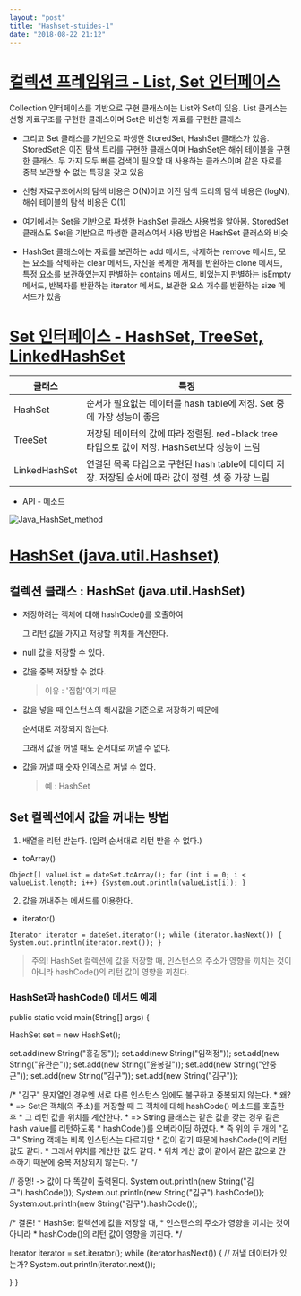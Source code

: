 ```yaml
---
layout: "post"
title: "Hashset-stuides-1"
date: "2018-08-22 21:12"
---
```


# [컬렉션 프레임워크 - List, Set 인터페이스][6dad1c65]

  [6dad1c65]: http://ehpub.co.kr/java-%ED%99%9C%EC%9A%A9-3-10-hashset-%ED%81%B4%EB%9E%98%EC%8A%A4/ "언제나 휴일님의 블로그"

Collection 인터페이스를 기반으로 구현 클래스에는 List와 Set이 있음. List 클래스는 선형 자료구조를 구현한 클래스이며 Set은 비선형 자료를 구현한 클래스

* 그리고 Set 클래스를 기반으로 파생한 StoredSet, HashSet 클래스가 있음. StoredSet은 이진 탐색 트리를 구현한 클래스이며 HashSet은 해쉬 테이블을 구현한 클래스. 두 가지 모두 빠른 검색이 필요할 때 사용하는 클래스이며 같은 자료를 중복 보관할 수 없는 특징을 갖고 있음

* 선형 자료구조에서의 탐색 비용은 O(N)이고 이진 탐색 트리의 탐색 비용은 (logN), 해쉬 테이블의 탐색 비용은 O(1)

* 여기에서는 Set을 기반으로 파생한 HashSet 클래스 사용법을 알아봄. StoredSet 클래스도 Set을 기반으로 파생한 클래스여서 사용 방법은 HashSet 클래스와 비슷

* HashSet 클래스에는 자료를 보관하는 add 메서드, 삭제하는 remove 메서드, 모든 요소를 삭제하는 clear 메서드, 자신을 복제한 개체를 반환하는 clone 메서드, 특정 요소를 보관하였는지 판별하는 contains 메서드, 비었는지 판별하는 isEmpty 메서드, 반복자를 반환하는 iterator 메서드, 보관한 요소 개수를 반환하는 size 메서드가 있음

# [Set 인터페이스 - HashSet, TreeSet, LinkedHashSet][f0d22ece]

  [f0d22ece]: https://onsil-thegreenhouse.github.io/programming/java/2018/02/21/java_tutorial_1-23/ "참조 : Onsil's Blog"

클래스	| 특징
--|--
HashSet	| 순서가 필요없는 데이터를 hash table에 저장. Set 중에 가장 성능이 좋음
TreeSet	| 저장된 데이터의 값에 따라 정렬됨. red-black tree 타입으로 값이 저장. HashSet보다 성능이 느림
LinkedHashSet	| 연결된 목록 타입으로 구현된 hash table에 데이터 저장. 저장된 순서에 따라 값이 정렬. 셋 중 가장 느림

* API - 메소드

<img src="https://lh3.googleusercontent.com/oJOIcgGVlgUz0ItdpZn8Wm1ObMvpGA1quZlKTE-_bruR1N6hnMMavqb00xPaQA-5HnGIWW4v_vmiumFaoYGpan-aGXEdFv-Iyi86oBEVmV8Vv97wMXx7ETlU25CgemxTk1V600dm7PmWVzVbBNKc4mZ2-UW9VcGiSTMEGh-qJN5buNI1S2Ogc0IORwtEwM_U6-Vjz4cS9VXSolRb3t3KGLzXD_oH2Ly8VoM0C4uG1S54pczFhskzpzdbp3PIaW_qYDCz3msgeUPNoBAIUBe_DTmT9JrpJjOAu2hLMO26kHHuqefQ6Vza0HK1lOAZlMmUgbZa67PTJb0JuRmzyWnR9of9nsOl9BGar-OccK9koUuYc8vvR5Cl5EvBEFhJDk4zKtOYrpVyGUKSMgjmu9ylfhBWPPh5oE7KejudTL5sk3Wu73tYu7yOiK53xWcxmcXjJC1lP-v7x9-tQh1JT0ehgnqIU0EYS38YJl4AhultBcE3TkbM0eB5THMHY9ptHSqxwKmuSLe6GWVWD_EDo_vEFc43MrIHrP_1CJ4CI2HDd2WXXBBT8I0uCB_IYiqs32GnWn1uNc8Oa8Q0blBA89h_4ACQ-CX_VquM8OIHVJU=w1335-h612-no" alt="Java_HashSet_method" />

# [HashSet (java.util.Hashset)][683d8088]

  [683d8088]: http://uoonleen.tistory.com/22 "Flatinum' tistory"

## 컬렉션 클래스 : HashSet (java.util.HashSet)

 - 저장하려는 객체에 대해 hashCode()를 호출하여

   그 리턴 값을 가지고 저장할 위치를 계산한다.

 - null 값을 저장할 수 있다.

 - 값을 중복 저장할 수 없다.

   > 이유 : '집합'이기 때문

 - 값을 넣을 때 인스턴스의 해시값을 기준으로 저장하기 때문에

   순서대로 저장되지 않는다.

   그래서 값을 꺼낼 때도 순서대로 꺼낼 수 없다.

 - 값을 꺼낼 때 숫자 인덱스로 꺼낼 수 없다.

   > 예 : HashSet

## Set 컬렉션에서 값을 꺼내는 방법

 1) 배열을 리턴 받는다. (입력 순서대로 리턴 받을 수 없다.)

- toArray()

`Object[] valueList = dateSet.toArray(); for (int i = 0; i < valueList.length; i++) {System.out.println(valueList[i]); }`

 2) 값을 꺼내주는 메서드를 이용한다.

 - iterator()
 
`Iterator iterator = dateSet.iterator(); while (iterator.hasNext()) { System.out.println(iterator.next()); }`

 > 주의!
  HashSet 컬렉션에 값을 저장할 때,
  인스턴스의 주소가 영향을 끼치는 것이 아니라
  hashCode()의 리턴 값이 영향을 끼친다.

### HashSet과 hashCode() 메서드 예제

public static void main(String[] args) {

 HashSet set = new HashSet();

 set.add(new String("홍길동"));
 set.add(new String("임꺽정"));
 set.add(new String("유관순"));
 set.add(new String("윤봉길"));
 set.add(new String("안중근"));
 set.add(new String("김구"));
 set.add(new String("김구"));
 
   /* "김구" 문자열인 경우엔 서로 다른 인스턴스 임에도 불구하고 중복되지 않는다.
     *  왜?
     *  => Set은 객체(의 주소)를 저장할 때 그 객체에 대해 hashCode() 메소드를 호출한 후
     *     그 리턴 값을 위치를 계산한다.
     *  => String 클래스는 같은 값을 갖는 경우 같은 hash value를 리턴하도록
     *     hashCode()를 오버라이딩 하였다.
     *     즉 위의 두 개의 "김구" String 객체는 비록 인스턴스는 다르지만
     *     값이 같기 때문에 hashCode()의 리턴값도 같다.
     *     그래서 위치를 계산한 값도 같다.
     *     위치 계산 값이 같아서 같은 값으로 간주하기 때문에 중복 저장되지 않는다.
    */

 // 증명! -> 값이 다 똑같이 출력된다.
 System.out.println(new String("김구").hashCode());
 System.out.println(new String("김구").hashCode());
 System.out.println(new String("김구").hashCode());


 /* 결론!
    * HashSet 컬렉션에 값을 저장할 때,
    * 인스턴스의 주소가 영향을 끼치는 것이 아니라
    * hashCode()의 리턴 값이 영향을 끼친다.
 */

  Iterator iterator = set.iterator();
  while (iterator.hasNext()) { // 꺼낼 데이터가 있는가?
  System.out.println(iterator.next());
  
  }
}
